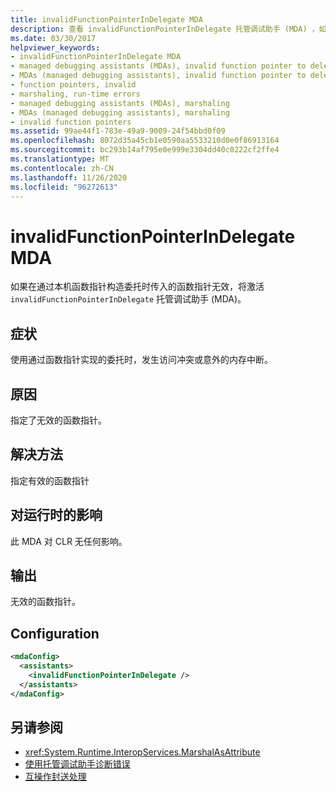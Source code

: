 ```yaml
---
title: invalidFunctionPointerInDelegate MDA
description: 查看 invalidFunctionPointerInDelegate 托管调试助手 (MDA) ，如果传入了无效的函数指针以生成委托，则会调用它。
ms.date: 03/30/2017
helpviewer_keywords:
- invalidFunctionPointerInDelegate MDA
- managed debugging assistants (MDAs), invalid function pointer to delegates
- MDAs (managed debugging assistants), invalid function pointer to delegates
- function pointers, invalid
- marshaling, run-time errors
- managed debugging assistants (MDAs), marshaling
- MDAs (managed debugging assistants), marshaling
- invalid function pointers
ms.assetid: 99ae44f1-783e-49a9-9009-24f54bbd0f09
ms.openlocfilehash: 8072d35a45cb1e0590aa5533210d0e0f86913164
ms.sourcegitcommit: bc293b14af795e0e999e3304dd40c0222cf2ffe4
ms.translationtype: MT
ms.contentlocale: zh-CN
ms.lasthandoff: 11/26/2020
ms.locfileid: "96272613"
---
```

# <a name="invalidfunctionpointerindelegate-mda"></a>invalidFunctionPointerInDelegate MDA

如果在通过本机函数指针构造委托时传入的函数指针无效，将激活 `invalidFunctionPointerInDelegate` 托管调试助手 (MDA)。  
  
## <a name="symptoms"></a>症状  

 使用通过函数指针实现的委托时，发生访问冲突或意外的内存中断。  
  
## <a name="cause"></a>原因  

 指定了无效的函数指针。  
  
## <a name="resolution"></a>解决方法  

 指定有效的函数指针  
  
## <a name="effect-on-the-runtime"></a>对运行时的影响  

 此 MDA 对 CLR 无任何影响。  
  
## <a name="output"></a>输出  

 无效的函数指针。  
  
## <a name="configuration"></a>Configuration  
  
```xml  
<mdaConfig>  
  <assistants>  
    <invalidFunctionPointerInDelegate />  
  </assistants>  
</mdaConfig>  
```  
  
## <a name="see-also"></a>另请参阅

- <xref:System.Runtime.InteropServices.MarshalAsAttribute>
- [使用托管调试助手诊断错误](diagnosing-errors-with-managed-debugging-assistants.md)
- [互操作封送处理](../interop/interop-marshaling.md)
